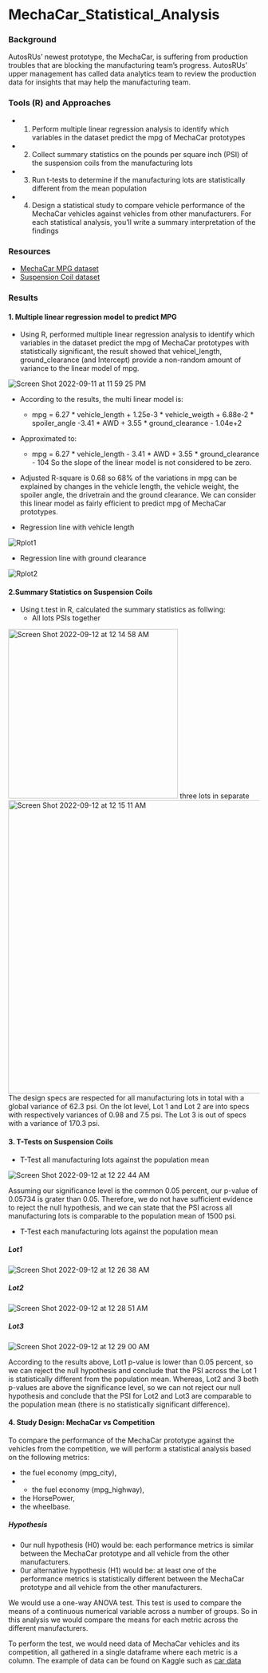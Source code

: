 # MechaCar_Statistical_Analysis
### Background
AutosRUs’ newest prototype, the MechaCar, is suffering from production troubles that are blocking the manufacturing team’s progress. AutosRUs’ upper management has called data analytics team to review the production data for insights that may help the manufacturing team.

### Tools (R) and Approaches 
- 1. Perform multiple linear regression analysis to identify which variables in the dataset predict the mpg of MechaCar prototypes
- 2. Collect summary statistics on the pounds per square inch (PSI) of the suspension coils from the manufacturing lots
- 3. Run t-tests to determine if the manufacturing lots are statistically different from the mean population
- 4. Design a statistical study to compare vehicle performance of the MechaCar vehicles against vehicles from other manufacturers. For each statistical analysis, you’ll write a summary interpretation of the findings

### Resources 
- [MechaCar MPG dataset](https://github.com/ShiraliObul/MechaCar_Statistical_Analysis/blob/main/MechaCar_mpg.csv)
- [Suspension Coil dataset](https://github.com/ShiraliObul/MechaCar_Statistical_Analysis/blob/main/Suspension_Coil.csv)

### Results 
#### 1. Multiple linear regression model to predict MPG 
- Using R, performed multiple linear regression analysis to identify which variables in the dataset predict the mpg of MechaCar prototypes with 
  statistically significant, the result showed that vehicel_length, ground_clearance (and Intercept) provide a non-random amount of variance to the linear
  model of mpg. 
  
![Screen Shot 2022-09-11 at 11 59 25 PM](https://user-images.githubusercontent.com/65901034/189571410-c9080f75-b98b-4593-a044-1c5c9cf19fa6.png)
- According to the results, the multi linear model is:
    - mpg = 6.27 * vehicle_length + 1.25e-3 * vehicle_weigth + 6.88e-2 * spoiler_angle -3.41 * AWD + 3.55 * ground_clearance - 1.04e+2
- Approximated to:
    - mpg = 6.27 * vehicle_length - 3.41 * AWD + 3.55 * ground_clearance - 104
So the slope of the linear model is not considered to be zero.

- Adjusted R-square is 0.68 so 68% of the variations in mpg can be explained by changes in the vehicle length, the vehicle weight, the spoiler angle, the drivetrain and the ground clearance. We can consider this linear model as fairly efficient to predict mpg of MechaCar prototypes.
- Regression line with vehicle length

![Rplot1](https://user-images.githubusercontent.com/65901034/189676547-ef58ecce-3192-44ee-81fd-7b1f62cac3eb.png)

- Regression line with ground clearance 

![Rplot2](https://user-images.githubusercontent.com/65901034/189676654-c86df201-032d-4553-a7fe-6295429cbb2b.png)

#### 2.Summary Statistics on Suspension Coils
- Using t.test in R, calculated the summary statistics as follwing:
     - All lots PSIs together
<img width="340" alt="Screen Shot 2022-09-12 at 12 14 58 AM" src="https://user-images.githubusercontent.com/65901034/189572864-e3637910-9e6c-474c-a6d5-ba74346972b9.png">
     three lots in separate
<img width="589" alt="Screen Shot 2022-09-12 at 12 15 11 AM" src="https://user-images.githubusercontent.com/65901034/189572871-84ec14e8-8d14-4a91-92a8-216dce245848.png">
The design specs are respected for all manufacturing lots in total with a global variance of 62.3 psi.
On the lot level, Lot 1 and Lot 2 are into specs with respectively variances of 0.98 and 7.5 psi. The Lot 3 is out of specs with a variance of 170.3 psi.

#### 3. T-Tests on Suspension Coils
- T-Test all manufacturing lots against the population mean

![Screen Shot 2022-09-12 at 12 22 44 AM](https://user-images.githubusercontent.com/65901034/189573567-c548d872-28be-4a88-a628-6cf88c6b63fc.png)

Assuming our significance level is the common 0.05 percent, our p-value of 0.05734 is grater than 0.05. Therefore, we do not have sufficient evidence to reject the null hypothesis, and we can state that the PSI across all manufacturing lots is comparable to the population mean of 1500 psi.
- T-Test each manufacturing lots against the population mean
##### Lot1
![Screen Shot 2022-09-12 at 12 26 38 AM](https://user-images.githubusercontent.com/65901034/189574099-ef060a48-e93b-41b8-8bf4-99aa8d8c4e57.png)
##### Lot2
![Screen Shot 2022-09-12 at 12 28 51 AM](https://user-images.githubusercontent.com/65901034/189574216-a80fee89-1fd6-4c14-bf03-f18377c82ece.png)
##### Lot3
![Screen Shot 2022-09-12 at 12 29 00 AM](https://user-images.githubusercontent.com/65901034/189574229-7878008e-396a-4cb4-b151-6068b6e5a65b.png)

According to the results above, Lot1 p-value is lower than 0.05 percent, so we can reject the null hypothesis and conclude that the PSI across the Lot 1 is statistically different from the population mean. Whereas, Lot2 and 3 both p-values are above the significance level, so we can not reject our null hypothesis and conclude that the PSI for Lot2 and Lot3 are comparable to the population mean (there is no statistically significant difference).

#### 4. Study Design: MechaCar vs Competition
To compare the performance of the MechaCar prototype against the vehicles from the competition, we will perform a statistical analysis based on the following metrics: 
- the fuel economy (mpg_city),
- - the fuel economy (mpg_highway),
- the HorsePower,
- the wheelbase.
##### Hypothesis
- 0ur null hypothesis (H0) would be: each performance metrics is similar between the MechaCar prototype and all vehicle from the other manufacturers.
- 0ur alternative hypothesis (H1) would be: at least one of the performance metrics is statistically different between the MechaCar prototype and all vehicle from the other manufacturers. 

We would use a one-way ANOVA test. This test is used to compare the means of a continuous numerical variable across a number of groups.
So in this analysis we would compare the means for each metric across the different manufacturers.

To perform the test, we would need data of MechaCar vehicles and its competition, all gathered in a single dataframe where each metric is a column.
The example of data can be found on Kaggle such as [car data](https://www.kaggle.com/datasets/ljanjughazyan/cars1) 

  
  
